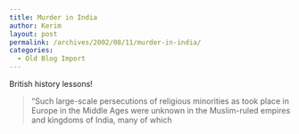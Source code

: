 ```yaml
---
title: Murder in India
author: Kerim
layout: post
permalink: /archives/2002/08/11/murder-in-india/
categories:
  - Old Blog Import
---
```

British history lessons!




>   &#8220;Such large-scale persecutions of religious minorities as took place in Europe in the Middle Ages were unknown in the Muslim-ruled empires and kingdoms of India, many of which 
>   

>   
>  